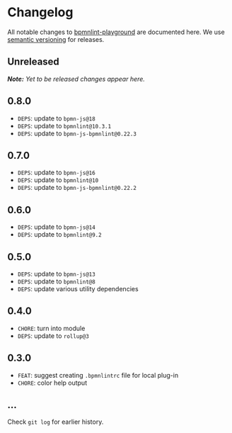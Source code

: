 # Changelog

All notable changes to [bpmnlint-playground](https://github.com/bpmn-io/bpmnlint-playground) are documented here. We use [semantic versioning](http://semver.org/) for releases.

## Unreleased

___Note:__ Yet to be released changes appear here._

## 0.8.0

* `DEPS`: update to `bpmn-js@18`
* `DEPS`: update to `bpmnlint@10.3.1`
* `DEPS`: update to `bpmn-js-bpmnlint@0.22.3`

## 0.7.0

* `DEPS`: update to `bpmn-js@16`
* `DEPS`: update to `bpmnlint@10`
* `DEPS`: update to `bpmn-js-bpmnlint@0.22.2`

## 0.6.0

* `DEPS`: update to `bpmn-js@14`
* `DEPS`: update to `bpmnlint@9.2`

## 0.5.0

* `DEPS`: update to `bpmn-js@13`
* `DEPS`: update to `bpmnlint@8`
* `DEPS`: update various utility dependencies

## 0.4.0

* `CHORE`: turn into module
* `DEPS`: update to `rollup@3`

## 0.3.0

* `FEAT`: suggest creating `.bpmnlintrc` file for local plug-in
* `CHORE`: color help output

## ...

Check `git log` for earlier history.
